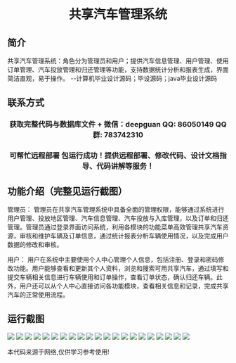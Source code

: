<p><h1 align="center">共享汽车管理系统</h1></p>

## 简介
共享汽车管理系统：角色分为管理员和用户；提供汽车信息管理、用户管理、使用订单管理、汽车投放管理和归还管理等功能，支持数据统计分析和报表生成，界面简洁直观，易于操作。    --计算机毕业设计源码；毕设源码；java毕业设计源码


## 联系方式
<p><h3 align="center">获取完整代码与数据库文件 + 微信：deepguan QQ: 86050149 QQ群: 783742310</h3></p>
<p><h3 align="center">可帮忙远程部署 包运行成功！提供远程部署、修改代码、设计文档指导、代码讲解等服务！</h3></p>

## 功能介绍（完整见运行截图）
管理员： 管理员在共享汽车管理系统中具备全面的管理权限，能够通过系统进行用户管理、投放地区管理、汽车信息管理、汽车投放与入库管理，以及订单和归还管理。管理员通过登录界面访问系统，利用各模块的功能菜单高效管理共享汽车资源，审核和维护车辆及订单信息，通过统计报表分析车辆使用情况，以及完成用户数据的修改和审核。

用户： 用户在系统中主要使用个人中心管理个人信息，包括注册、登录和密码修改功能。用户能够查看和更新其个人资料，浏览和搜索可用共享汽车，通过填写和提交车辆相关信息进行车辆使用和订单操作，查看订单状态，确认归还车辆。此外，用户还可以从个人中心直接访问各功能模块，查看相关信息和记录，完成共享汽车的正常使用流程。


## 运行截图
![](img/001.jpg)
![](img/002.jpg)
![](img/003.jpg)
![](img/004.jpg)
![](img/005.jpg)
![](img/006.jpg)
![](img/007.jpg)
![](img/008.jpg)
![](img/009.jpg)
![](img/010.jpg)
![](img/011.jpg)
![](img/012.jpg)
![](img/013.jpg)
![](img/014.jpg)
![](img/015.jpg)
![](img/016.jpg)
![](img/017.jpg)
![](img/018.jpg)
![](img/019.jpg)
![](img/020.jpg)
![](img/021.jpg)

<p>本代码来源于网络,仅供学习参考使用!</p>
